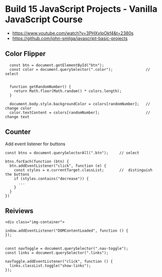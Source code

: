 # Build 15 JavaScript Projects - Vanilla JavaScript Course
- https://www.youtube.com/watch?v=3PHXvlpOkf4&t=2380s
- https://github.com/john-smilga/javascript-basic-projects



## Color Flipper
```
  const btn = document.getElementById("btn");
  const color = document.querySelector(".color");               // select


  function getRandomNumber() {
    return Math.floor(Math.random() * colors.length);
  }

  document.body.style.backgroundColor = colors[randomNumber];   // change color
  color.textContent = colors[randomNumber];                     // change text
```


## Counter
Add event listener for buttons
```
const btns = document.querySelectorAll(".btn");     // select    

btns.forEach(function (btn) {
  btn.addEventListener("click", function (e) {
    const styles = e.currentTarget.classList;       //  distinguish the buttons
    if (styles.contains("decrease")) {
      ...
    }
  }
})
```


## Reiviews
```
<div class="img-container">
```

```
indow.addEventListener("DOMContentLoaded", function () {
});
```

##
```
const navToggle = document.querySelector(".nav-toggle");
const links = document.querySelector(".links");

navToggle.addEventListener("click", function () {
  links.classList.toggle("show-links");
});
```